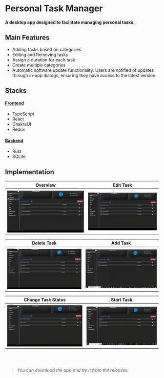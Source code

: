 # Personal Task Manager

#### A desktop app designed to facilitate managing personal tasks.

## Main Features

- Adding tasks based on categories
- Editing and Removing tasks
- Assign a duration for each task
- Create multiple categories
- Automatic software update functionality. Users are notified of updates through in-app dialogs, ensuring they have access to the latest version.

## Stacks

#### <u>Frontend</u>

- TypeScript
- React
- ChakraUI
- Redux

#### <u>Backend</u>

- Rust
- SQLite

## Implementation

| Overview                       | Edit Task                  |
| ------------------------------ | -------------------------- |
| ![Demo](./readme/overview.gif) | ![Demo](./readme/edit.gif) |

| Delete Task                  | Add Task                  |
| ---------------------------- | ------------------------- |
| ![Demo](./readme/delete.gif) | ![Demo](./readme/add.gif) |

| Change Task Status                | Start Task                  |
| --------------------------------- | --------------------------- |
| ![Demo](./readme/task_status.gif) | ![Demo](./readme/start.gif) |

<br><br>

> _You can download the app and try it from the releases._
